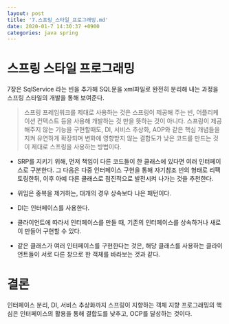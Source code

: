 ```yaml
---
layout: post
title: '7.스프링_스타일_프로그래밍.md'
date: 2020-01-7 14:30:37 +0900
categories: java spring
---
```



# 스프링 스타일 프로그래밍

7장은 SqlService 라는 빈을 추가해 SQL문을 xml파일로 완전히 분리해 내는 과정을 스프링 스타일의 개발을 통해 보여준다.

> 스프링 프레임워크를 제대로 사용하는 것은 스프링이 제공해 주는 빈, 어플리케이션 컨텍스트 등을 사용해 개발하는 것 만을 뜻하는 것이 아니다. 스프링이 제공해주지 않는 기능을 구현할때도, DI, 서비스 추상화, AOP와 같은 핵심 개념들을 지켜 유연하게 확장되며 변화에 영향받지 않는 결합도가 낮은 코드를 만드는 것이 제대로 스프링을 사용하는 방법이다.

- SRP를 지키기 위해, 먼저 책임이 다른 코드들이 한 클래스에 있다면 여러 인터페이스로 구분한다. 그 다음은 다중 인터페이스 구현을 통해 자기참조 빈의 형태로 리팩토링한뒤, 이후 아예 다른 클래스로 점진적으로 발전시켜 나가는 것을 추천한다.

- 위임은 중복을 제거하는, 대개의 경우 상속보다 나은 패턴이다.

- DI는 인터페이스를 사용한다.

- 클라이언트에 따라서 인터페이스를 만들 때, 기존의 인터페이스를 상속하거나 새로이 만들어 구현할 수 있다.

- 같은 클래스가 여러 인터페이스를 구현한다는 것은, 해당 클래스를 사용하는 클라이언트들이 서로 다른 창으로 한 객체를 바라보는 것과 같다.

# 결론

인터페이스 분리, DI, 서비스 추상화까지 스프링이 지향하는 객체 지향 프로그래밍의 핵심은 인터페이스의 활용을 통해 결합도를 낮추고, OCP를 달성하는 것이다.
